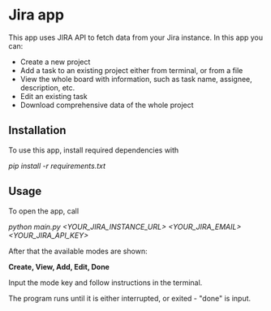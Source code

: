 # Jira app 
This app uses JIRA API to fetch data from your Jira instance.
In this app you can:
* Create a new project
* Add a task to an existing project either from terminal, or from a file
* View the whole board with information, such as task name, assignee, description, etc.
* Edit an existing task
* Download comprehensive data of the whole project

## Installation
To use this app, install required dependencies with

*pip install -r requirements.txt*

## Usage
To open the app, call

*python main.py <YOUR_JIRA_INSTANCE_URL> <YOUR_JIRA_EMAIL> <YOUR_JIRA_API_KEY>*


After that the available modes are shown:

**Create, View, Add, Edit, Done**

Input the mode key and follow instructions in the terminal.

The program runs until it is either interrupted, or exited - "done" is input.
